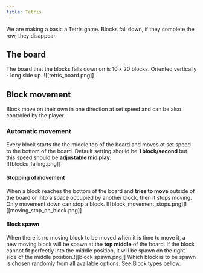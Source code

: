 ```yaml
---
title: Tetris
---
```

We are making a basic a Tetris game. Blocks fall down, if they complete the row, they disappear.

## The board
The board that the blocks falls down on is 10 x 20 blocks. Oriented vertically - long side up. 
![[tetris_board.png]]

## Block movement
Block move on their own in one direction at set speed and can be also controled by the player.

### Automatic movement
Every block starts the the middle top of the board and moves at set speed to the bottom of the board. Default setting should be **1 block/second** but this speed should be **adjustable mid play**.   
![[blocks_falling.png]]

#### Stopping of movement
When a block reaches the bottom of the board and **tries to move** outside of the board or into a space occupied by another block, then it stops moving. Only movement down can stop a block.
![[block_movement_stops.png]]![[moving_stop_on_block.png]]

#### Block spawn
When there is no moving block to be moved when it is time to move it, a new moving block will be spawn at the **top middle** of the board. If the block cannot fit perfectly into the middle position, it will be spawn on the right side of the middle position.![[block spawn.png]]
Which block is to be spawn is chosen randomly from all available options. See Block types bellow. 

